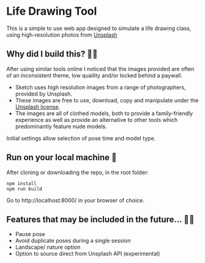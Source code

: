 # Life Drawing Tool
This is a simple to use web app designed to simulate a life drawing class, using high-resolution photos from [Unsplash](https://unsplash.com)

## Why did I build this? :woman_artist:

After using similar tools online I noticed that the images provided are often of an inconsistent theme, low quaility and/or locked behind a paywall.

* Sketch uses high resolution images from a range of photographers, provided by Unsplash. 
* These images are free to use, download, copy and manipulate under the [Unsplash license](https://unsplash.com/license).
* The images are all of clothed models, both to provide a family-friendly experience as well as provide an alternative to other tools which predominantly feature nude models.

Initial settings allow selection of pose time and model type.

## Run on your local machine :art:

After cloning or downloading the repo, in the root folder:

```
npm install
npm run build
```

Go to http://localhost:8000/ in your browser of choice.


## Features that may be included in the future... :man_artist:

* Pause pose
* Avoid duplicate poses during a single session
* Landscape/ nature option
* Option to source direct from Unsplash API (experimental)
